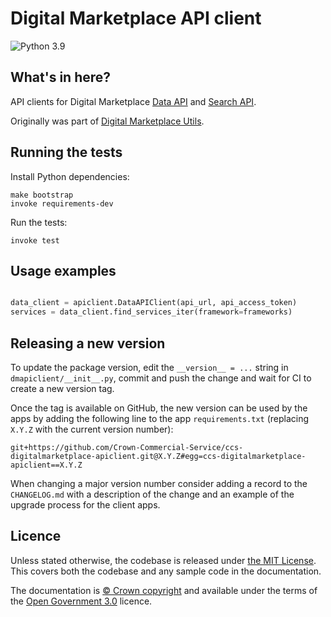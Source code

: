 Digital Marketplace API client
=========================

![Python 3.9](https://img.shields.io/badge/python-3.9-blue.svg)

## What's in here?

API clients for Digital Marketplace [Data API](https://github.com/Crown-Commercial-Service/ccs-digitalmarketplace-api) and
[Search API](https://github.com/Crown-Commercial-Service/ccs-digitalmarketplace-search-api).

Originally was part of [Digital Marketplace Utils](https://github.com/Crown-Commercial-Service/ccs-digitalmarketplace-utils).


## Running the tests

Install Python dependencies:

```
make bootstrap
invoke requirements-dev
```

Run the tests:

```
invoke test
```

## Usage examples

```python

data_client = apiclient.DataAPIClient(api_url, api_access_token)
services = data_client.find_services_iter(framework=frameworks)

```

## Releasing a new version

To update the package version, edit the `__version__ = ...` string in `dmapiclient/__init__.py`,
commit and push the change and wait for CI to create a new version tag.

Once the tag is available on GitHub, the new version can be used by the apps by adding the following
line to the app `requirements.txt` (replacing `X.Y.Z` with the current version number):

```
git+https://github.com/Crown-Commercial-Service/ccs-digitalmarketplace-apiclient.git@X.Y.Z#egg=ccs-digitalmarketplace-apiclient==X.Y.Z
```

When changing a major version number consider adding a record to the `CHANGELOG.md` with a
description of the change and an example of the upgrade process for the client apps.

## Licence

Unless stated otherwise, the codebase is released under [the MIT License][mit].
This covers both the codebase and any sample code in the documentation.

The documentation is [&copy; Crown copyright][copyright] and available under the terms
of the [Open Government 3.0][ogl] licence.

[mit]: LICENCE
[copyright]: http://www.nationalarchives.gov.uk/information-management/re-using-public-sector-information/uk-government-licensing-framework/crown-copyright/
[ogl]: http://www.nationalarchives.gov.uk/doc/open-government-licence/version/3/
